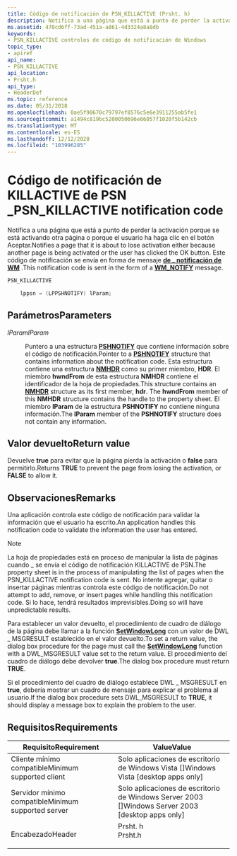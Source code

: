 ```yaml
---
title: Código de notificación de PSN_KILLACTIVE (Prsht. h)
description: Notifica a una página que está a punto de perder la activación porque se está activando otra página o porque el usuario ha haga clic en el botón Aceptar. Este código de notificación se envía en forma de mensaje de \_ notificación de WM.
ms.assetid: 470cd6ff-73ad-451a-a861-4d3324a8a8db
keywords:
- PSN_KILLACTIVE controles de código de notificación de Windows
topic_type:
- apiref
api_name:
- PSN_KILLACTIVE
api_location:
- Prsht.h
api_type:
- HeaderDef
ms.topic: reference
ms.date: 05/31/2018
ms.openlocfilehash: 0ae5f90670c79797ef8576c5e6e3911255ab5fe1
ms.sourcegitcommit: a1494c819bc5200050696e66057f1020f5b142cb
ms.translationtype: MT
ms.contentlocale: es-ES
ms.lasthandoff: 12/12/2020
ms.locfileid: "103996285"
---
```

# <a name="psn_killactive-notification-code"></a><span data-ttu-id="c06cb-105">Código de notificación de KILLACTIVE de PSN \_</span><span class="sxs-lookup"><span data-stu-id="c06cb-105">PSN\_KILLACTIVE notification code</span></span>

<span data-ttu-id="c06cb-106">Notifica a una página que está a punto de perder la activación porque se está activando otra página o porque el usuario ha haga clic en el botón Aceptar.</span><span class="sxs-lookup"><span data-stu-id="c06cb-106">Notifies a page that it is about to lose activation either because another page is being activated or the user has clicked the OK button.</span></span> <span data-ttu-id="c06cb-107">Este código de notificación se envía en forma de mensaje [**de \_ notificación de WM**](wm-notify.md) .</span><span class="sxs-lookup"><span data-stu-id="c06cb-107">This notification code is sent in the form of a [**WM\_NOTIFY**](wm-notify.md) message.</span></span>


```C++
PSN_KILLACTIVE 

    lppsn = (LPPSHNOTIFY) lParam; 
```



## <a name="parameters"></a><span data-ttu-id="c06cb-108">Parámetros</span><span class="sxs-lookup"><span data-stu-id="c06cb-108">Parameters</span></span>

<dl> <dt>

<span data-ttu-id="c06cb-109">*lParam*</span><span class="sxs-lookup"><span data-stu-id="c06cb-109">*lParam*</span></span> 
</dt> <dd>

<span data-ttu-id="c06cb-110">Puntero a una estructura [**PSHNOTIFY**](/windows/desktop/api/Prsht/ns-prsht-pshnotify) que contiene información sobre el código de notificación.</span><span class="sxs-lookup"><span data-stu-id="c06cb-110">Pointer to a [**PSHNOTIFY**](/windows/desktop/api/Prsht/ns-prsht-pshnotify) structure that contains information about the notification code.</span></span> <span data-ttu-id="c06cb-111">Esta estructura contiene una estructura [**NMHDR**](/windows/desktop/api/richedit/ns-richedit-nmhdr) como su primer miembro, **HDR**. El miembro **hwndFrom** de esta estructura **NMHDR** contiene el identificador de la hoja de propiedades.</span><span class="sxs-lookup"><span data-stu-id="c06cb-111">This structure contains an [**NMHDR**](/windows/desktop/api/richedit/ns-richedit-nmhdr) structure as its first member, **hdr**. The **hwndFrom** member of this **NMHDR** structure contains the handle to the property sheet.</span></span> <span data-ttu-id="c06cb-112">El miembro **lParam** de la estructura **PSHNOTIFY** no contiene ninguna información.</span><span class="sxs-lookup"><span data-stu-id="c06cb-112">The **lParam** member of the **PSHNOTIFY** structure does not contain any information.</span></span>

</dd> </dl>

## <a name="return-value"></a><span data-ttu-id="c06cb-113">Valor devuelto</span><span class="sxs-lookup"><span data-stu-id="c06cb-113">Return value</span></span>

<span data-ttu-id="c06cb-114">Devuelve **true** para evitar que la página pierda la activación o **false** para permitirlo.</span><span class="sxs-lookup"><span data-stu-id="c06cb-114">Returns **TRUE** to prevent the page from losing the activation, or **FALSE** to allow it.</span></span>

## <a name="remarks"></a><span data-ttu-id="c06cb-115">Observaciones</span><span class="sxs-lookup"><span data-stu-id="c06cb-115">Remarks</span></span>

<span data-ttu-id="c06cb-116">Una aplicación controla este código de notificación para validar la información que el usuario ha escrito.</span><span class="sxs-lookup"><span data-stu-id="c06cb-116">An application handles this notification code to validate the information the user has entered.</span></span>

> [!Note]  
> <span data-ttu-id="c06cb-117">La hoja de propiedades está en proceso de manipular la lista de páginas cuando \_ se envía el código de notificación KILLACTIVE de PSN.</span><span class="sxs-lookup"><span data-stu-id="c06cb-117">The property sheet is in the process of manipulating the list of pages when the PSN\_KILLACTIVE notification code is sent.</span></span> <span data-ttu-id="c06cb-118">No intente agregar, quitar o insertar páginas mientras controla este código de notificación.</span><span class="sxs-lookup"><span data-stu-id="c06cb-118">Do not attempt to add, remove, or insert pages while handling this notification code.</span></span> <span data-ttu-id="c06cb-119">Si lo hace, tendrá resultados imprevisibles.</span><span class="sxs-lookup"><span data-stu-id="c06cb-119">Doing so will have unpredictable results.</span></span>

 

<span data-ttu-id="c06cb-120">Para establecer un valor devuelto, el procedimiento de cuadro de diálogo de la página debe llamar a la función [**SetWindowLong**](/windows/desktop/api/winuser/nf-winuser-setwindowlonga) con un valor de DWL \_ MSGRESULT establecido en el valor devuelto.</span><span class="sxs-lookup"><span data-stu-id="c06cb-120">To set a return value, the dialog box procedure for the page must call the [**SetWindowLong**](/windows/desktop/api/winuser/nf-winuser-setwindowlonga) function with a DWL\_MSGRESULT value set to the return value.</span></span> <span data-ttu-id="c06cb-121">El procedimiento del cuadro de diálogo debe devolver **true**.</span><span class="sxs-lookup"><span data-stu-id="c06cb-121">The dialog box procedure must return **TRUE**.</span></span>

<span data-ttu-id="c06cb-122">Si el procedimiento del cuadro de diálogo establece DWL \_ MSGRESULT en **true**, debería mostrar un cuadro de mensaje para explicar el problema al usuario.</span><span class="sxs-lookup"><span data-stu-id="c06cb-122">If the dialog box procedure sets DWL\_MSGRESULT to **TRUE**, it should display a message box to explain the problem to the user.</span></span>

## <a name="requirements"></a><span data-ttu-id="c06cb-123">Requisitos</span><span class="sxs-lookup"><span data-stu-id="c06cb-123">Requirements</span></span>



| <span data-ttu-id="c06cb-124">Requisito</span><span class="sxs-lookup"><span data-stu-id="c06cb-124">Requirement</span></span> | <span data-ttu-id="c06cb-125">Value</span><span class="sxs-lookup"><span data-stu-id="c06cb-125">Value</span></span> |
|-------------------------------------|------------------------------------------------------------------------------------|
| <span data-ttu-id="c06cb-126">Cliente mínimo compatible</span><span class="sxs-lookup"><span data-stu-id="c06cb-126">Minimum supported client</span></span><br/> | <span data-ttu-id="c06cb-127">Solo aplicaciones de escritorio de Windows Vista \[\]</span><span class="sxs-lookup"><span data-stu-id="c06cb-127">Windows Vista \[desktop apps only\]</span></span><br/>                                     |
| <span data-ttu-id="c06cb-128">Servidor mínimo compatible</span><span class="sxs-lookup"><span data-stu-id="c06cb-128">Minimum supported server</span></span><br/> | <span data-ttu-id="c06cb-129">Solo aplicaciones de escritorio de Windows Server 2003 \[\]</span><span class="sxs-lookup"><span data-stu-id="c06cb-129">Windows Server 2003 \[desktop apps only\]</span></span><br/>                               |
| <span data-ttu-id="c06cb-130">Encabezado</span><span class="sxs-lookup"><span data-stu-id="c06cb-130">Header</span></span><br/>                   | <dl> <span data-ttu-id="c06cb-131"><dt>Prsht. h</dt></span><span class="sxs-lookup"><span data-stu-id="c06cb-131"><dt>Prsht.h</dt></span></span> </dl> |



 

